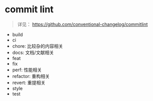 # commit lint

> 详见： https://github.com/conventional-changelog/commitlint

- build
- ci
- chore: 比较杂的内容相关
- docs: 文档/文献相关
- feat
- fix
- perf: 性能相关
- refactor: 重构相关
- revert: 重提相关
- style
- test
